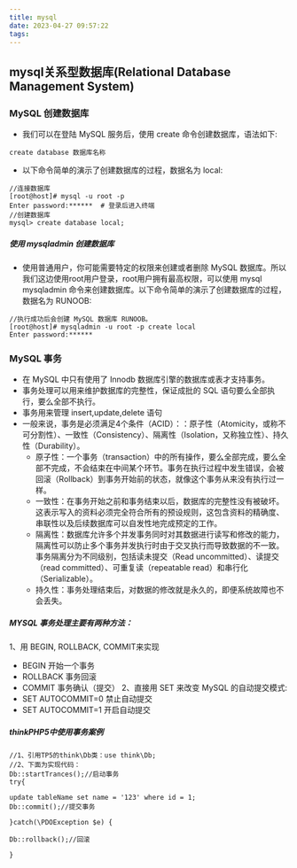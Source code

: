 ```yaml
---
title: mysql
date: 2023-04-27 09:57:22
tags:
---
```

## mysql关系型数据库(Relational Database Management System)
### MySQL 创建数据库
- 我们可以在登陆 MySQL 服务后，使用 create 命令创建数据库，语法如下:
```
create database 数据库名称
```
- 以下命令简单的演示了创建数据库的过程，数据名为 local:
```
//连接数据库
[root@host]# mysql -u root -p   
Enter password:******  # 登录后进入终端
//创建数据库
mysql> create database local;
```
##### 使用 mysqladmin 创建数据库
- 使用普通用户，你可能需要特定的权限来创建或者删除 MySQL 数据库。所以我们这边使用root用户登录，root用户拥有最高权限，可以使用 mysql mysqladmin 命令来创建数据库。以下命令简单的演示了创建数据库的过程，数据名为 RUNOOB:
```angular2html
//执行成功后会创建 MySQL 数据库 RUNOOB。
[root@host]# mysqladmin -u root -p create local
Enter password:******

```

### MySQL 事务
- 在 MySQL 中只有使用了 Innodb 数据库引擎的数据库或表才支持事务。
- 事务处理可以用来维护数据库的完整性，保证成批的 SQL 语句要么全部执行，要么全部不执行。
- 事务用来管理 insert,update,delete 语句
- 一般来说，事务是必须满足4个条件（ACID）：：原子性（Atomicity，或称不可分割性）、一致性（Consistency）、隔离性（Isolation，又称独立性）、持久性（Durability）。
    - 原子性：一个事务（transaction）中的所有操作，要么全部完成，要么全部不完成，不会结束在中间某个环节。事务在执行过程中发生错误，会被回滚（Rollback）到事务开始前的状态，就像这个事务从来没有执行过一样。
    - 一致性：在事务开始之前和事务结束以后，数据库的完整性没有被破坏。这表示写入的资料必须完全符合所有的预设规则，这包含资料的精确度、串联性以及后续数据库可以自发性地完成预定的工作。
    - 隔离性：数据库允许多个并发事务同时对其数据进行读写和修改的能力，隔离性可以防止多个事务并发执行时由于交叉执行而导致数据的不一致。事务隔离分为不同级别，包括读未提交（Read uncommitted）、读提交（read committed）、可重复读（repeatable read）和串行化（Serializable）。
    - 持久性：事务处理结束后，对数据的修改就是永久的，即便系统故障也不会丢失。
##### MYSQL 事务处理主要有两种方法：
1、用 BEGIN, ROLLBACK, COMMIT来实现
- BEGIN 开始一个事务
- ROLLBACK 事务回滚
- COMMIT 事务确认（提交）
2、直接用 SET 来改变 MySQL 的自动提交模式:
- SET AUTOCOMMIT=0 禁止自动提交
- SET AUTOCOMMIT=1 开启自动提交
##### thinkPHP5中使用事务案例
```angular2html
//1、引用TP5的think\Db类：use think\Db;
//2、下面为实现代码：
Db::startTrances();//启动事务
try{

update tableName set name = '123' where id = 1;
Db::commit();//提交事务

}catch(\PDOException $e) {

Db::rollback();//回滚

}

```